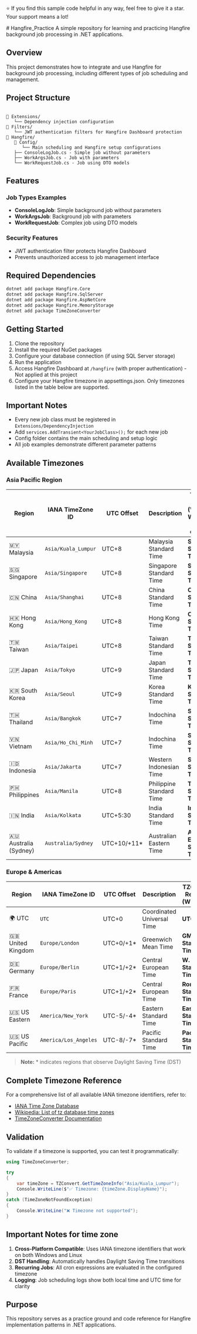 ⭐ If you find this sample code helpful in any way, feel free to give it a star. Your support means a lot!

﻿# Hangfire_Practice
A simple repository for learning and practicing Hangfire background job processing in .NET applications.

## Overview

This project demonstrates how to integrate and use Hangfire for background job processing, including different types of job scheduling and management.

## Project Structure

```

📁 Extensions/
   └── Dependency injection configuration
📁 Filters/
   └── JWT authentication filters for Hangfire Dashboard protection
📁 Hangfire/
   📁 Config/
      └── Main scheduling and Hangfire setup configurations
   ├── ConsoleLogJob.cs - Simple job without parameters
   ├── WorkArgsJob.cs - Job with parameters
   └── WorkRequestJob.cs - Job using DTO models
```

## Features

### Job Types Examples

- **ConsoleLogJob**: Simple background job without parameters
- **WorkArgsJob**: Background job with parameters
- **WorkRequestJob**: Complex job using DTO models

### Security Features

- JWT authentication filter protects Hangfire Dashboard
- Prevents unauthorized access to job management interface

## Required Dependencies

```bash
dotnet add package Hangfire.Core
dotnet add package Hangfire.SqlServer
dotnet add package Hangfire.AspNetCore
dotnet add package Hangfire.MemoryStorage
dotnet add package TimeZoneConverter
```

## Getting Started

1. Clone the repository
2. Install the required NuGet packages
3. Configure your database connection (if using SQL Server storage)
4. Run the application
5. Access Hangfire Dashboard at `/hangfire` (with proper authentication) - Not applied at this project
6. Configure your Hangfire timezone in appsettings.json. Only timezones listed in the table below are supported.

## Important Notes

- Every new job class must be registered in `Extensions/DependencyInjection`
- Add `services.AddTransient<YourJobClass>();` for each new job
- Config folder contains the main scheduling and setup logic
- All job examples demonstrate different parameter patterns

## Available Timezones

### Asia Pacific Region
| Region                  | IANA TimeZone ID    | UTC Offset   | Description              | TZConvert Result ID (Windows)-Will show at hangfire dashboard |
| ----------------------- | ------------------- | ------------ | ------------------------ | ----------------------------- |
| 🇲🇾 Malaysia           | `Asia/Kuala_Lumpur` | UTC+8        | Malaysia Standard Time   | **Singapore Standard Time**   |
| 🇸🇬 Singapore          | `Asia/Singapore`    | UTC+8        | Singapore Standard Time  | **Singapore Standard Time**   |
| 🇨🇳 China              | `Asia/Shanghai`     | UTC+8        | China Standard Time      | **China Standard Time**       |
| 🇭🇰 Hong Kong          | `Asia/Hong_Kong`    | UTC+8        | Hong Kong Time           | **China Standard Time**       |
| 🇹🇼 Taiwan             | `Asia/Taipei`       | UTC+8        | Taiwan Standard Time     | **Taipei Standard Time**      |
| 🇯🇵 Japan              | `Asia/Tokyo`        | UTC+9        | Japan Standard Time      | **Tokyo Standard Time**       |
| 🇰🇷 South Korea        | `Asia/Seoul`        | UTC+9        | Korea Standard Time      | **Korea Standard Time**       |
| 🇹🇭 Thailand           | `Asia/Bangkok`      | UTC+7        | Indochina Time           | **SE Asia Standard Time**     |
| 🇻🇳 Vietnam            | `Asia/Ho_Chi_Minh`  | UTC+7        | Indochina Time           | **SE Asia Standard Time**     |
| 🇮🇩 Indonesia          | `Asia/Jakarta`      | UTC+7        | Western Indonesian Time  | **SE Asia Standard Time**     |
| 🇵🇭 Philippines        | `Asia/Manila`       | UTC+8        | Philippine Standard Time | **Taipei Standard Time**      |
| 🇮🇳 India              | `Asia/Kolkata`      | UTC+5:30     | India Standard Time      | **India Standard Time**       |
| 🇦🇺 Australia (Sydney) | `Australia/Sydney`  | UTC+10/+11\* | Australian Eastern Time  | **AUS Eastern Standard Time** |


### Europe & Americas
| Region              | IANA TimeZone ID      | UTC Offset | Description                | TZConvert Result ID (Windows) |
| ------------------- | --------------------- | ---------- | -------------------------- | ----------------------------- |
| 🌍 UTC              | `UTC`                 | UTC+0      | Coordinated Universal Time | **UTC**                       |
| 🇬🇧 United Kingdom | `Europe/London`       | UTC+0/+1\* | Greenwich Mean Time        | **GMT Standard Time**         |
| 🇩🇪 Germany        | `Europe/Berlin`       | UTC+1/+2\* | Central European Time      | **W. Europe Standard Time**   |
| 🇫🇷 France         | `Europe/Paris`        | UTC+1/+2\* | Central European Time      | **Romance Standard Time**     |
| 🇺🇸 US Eastern     | `America/New_York`    | UTC-5/-4\* | Eastern Standard Time      | **Eastern Standard Time**     |
| 🇺🇸 US Pacific     | `America/Los_Angeles` | UTC-8/-7\* | Pacific Standard Time      | **Pacific Standard Time**     |


> **Note:** * indicates regions that observe Daylight Saving Time (DST)
## Complete Timezone Reference

For a comprehensive list of all available IANA timezone identifiers, refer to:
- [IANA Time Zone Database](https://www.iana.org/time-zones)
- [Wikipedia: List of tz database time zones](https://en.wikipedia.org/wiki/List_of_tz_database_time_zones)
- [TimeZoneConverter Documentation](https://github.com/mattjohnsonpint/TimeZoneConverter)

## Validation

To validate if a timezone is supported, you can test it programmatically:

```csharp
using TimeZoneConverter;

try 
{
    var timeZone = TZConvert.GetTimeZoneInfo("Asia/Kuala_Lumpur");
    Console.WriteLine($"✅ Timezone: {timeZone.DisplayName}");
}
catch (TimeZoneNotFoundException)
{
    Console.WriteLine("❌ Timezone not supported");
}
```

## Important Notes for time zone

1. **Cross-Platform Compatible**: Uses IANA timezone identifiers that work on both Windows and Linux
2. **DST Handling**: Automatically handles Daylight Saving Time transitions
3. **Recurring Jobs**: All cron expressions are evaluated in the configured timezone
4. **Logging**: Job scheduling logs show both local time and UTC time for clarity

## Purpose

This repository serves as a practice ground and code reference for Hangfire implementation patterns in .NET applications.
